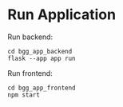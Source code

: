 # Run Application

Run backend:

```
cd bgg_app_backend
flask --app app run
```

Run frontend:

```
cd bgg_app_frontend
npm start
```
